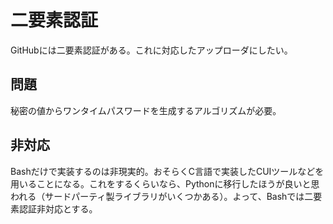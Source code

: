 # 二要素認証

GitHubには二要素認証がある。これに対応したアップローダにしたい。

## 問題

秘密の値からワンタイムパスワードを生成するアルゴリズムが必要。

## 非対応

Bashだけで実装するのは非現実的。おそらくC言語で実装したCUIツールなどを用いることになる。これをするくらいなら、Pythonに移行したほうが良いと思われる（サードパーティ製ライブラリがいくつかある）。よって、Bashでは二要素認証非対応とする。

